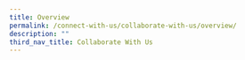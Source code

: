 ```yaml
---
title: Overview
permalink: /connect-with-us/collaborate-with-us/overview/
description: ""
third_nav_title: Collaborate With Us
---
```

